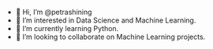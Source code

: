 - 👋 Hi, I’m @petrashining
- 👀 I’m interested in Data Science and Machine Learning.
- 🌱 I’m currently learning Python.
- 💞️ I’m looking to collaborate on Machine Learning projects.
